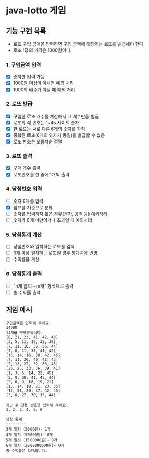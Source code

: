 # java-lotto 게임

## 기능 구현 목록
- 로또 구입 금액을 입력하면 구입 금액에 해당하는 로또를 발급해야 한다.
- 로또 1장의 가격은 1000원이다.

### 1. 구입금액 입력
- [x] 숫자만 입력 가능
- [x] 1000원 이상이 아니면 예외 처리
- [x] 1000의 배수가 아닐 때 예외 처리

### 2. 로또 발급
- [x] 구입한 로또 개수를 계산해서 그 개수만큼 발급
- [x] 로또의 각 번호는 1~45 사이의 숫자
- [x] 한 로또는 서로 다른 6개의 숫자를 가짐
- [x] 중복된 로또(6개의 숫자가 동일)를 발급할 수 없음
- [x] 로또 번호는 오름차순 정렬

### 3. 로또 출력
- [x] 구매 개수 출력
- [x] 로또번호를 한 줄에 1개씩 출력
 
### 4. 당첨번호 입력
- [ ] 숫자 6개를 입력
- [x] 쉼표를 기준으로 분류
- [ ] 숫자를 입력하지 않은 경우(문자, 공백 등) 예외처리
- [ ] 숫자가 6개 미만이거나 초과일 때 예외처리

### 5. 당첨통계 계산
- [ ] 당첨번호와 일치하는 로또를 검색
- [ ] 3개 이상 일치하는 로또일 경우 통계치에 반영
- [ ] 수익률을 계산

### 6. 당첨통계 출력
- [ ] "n개 일치 - m개" 형식으로 출력
- [ ] 총 수익률 출력

## 게임 예시
```
구입금액을 입력해 주세요.
14000 
14개를 구매했습니다.
[8, 21, 23, 41, 42, 43] 
[3, 5, 11, 16, 32, 38] 
[7, 11, 16, 35, 36, 44] 
[1, 8, 11, 31, 41, 42] 
[13, 14, 16, 38, 42, 45] 
[7, 11, 30, 40, 42, 43] 
[2, 13, 22, 32, 38, 45] 
[23, 25, 33, 36, 39, 41] 
[1, 3, 5, 14, 22, 45] 
[5, 9, 38, 41, 43, 44] 
[2, 8, 9, 18, 19, 21] 
[13, 14, 18, 21, 23, 35] 
[17, 21, 29, 37, 42, 45] 
[3, 8, 27, 30, 35, 44]

지난 주 당첨 번호를 입력해 주세요.
1, 2, 3, 4, 5, 6

당첨 통계
---------
3개 일치 (5000원)- 1개 
4개 일치 (50000원)- 0개 
5개 일치 (1500000원)- 0개 
6개 일치 (2000000000원)- 0개
총 수익률은 30%입니다.
```